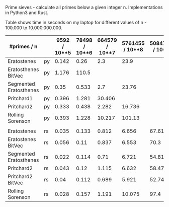 Prime sieves - calculate all primes below a given integer n. Implementations in Python3 and Rust.

Table shows time in seconds on my laptop for different values of n - 100.000 to 10.000.000.000.

| #primes / n            |    | 9592 / 10\*\*5 | 78498 / 10\*\*6 | 664579 / 10\*\*7 | 5761455 / 10\*\*8 | 50847534 / 10\*\*9 | 455052511 / 10\*\*10 |
| ---------------------- | -- | -------------- | --------------- | ---------------- | ----------------- | ------------------ | -------------------- |
| Eratostenes            | py | 0.142          | 0.26            | 2.3              | 23.9              |                    |                      |
| Eratosthenes BitVec    | py | 1.176          | 110.5           |                  |                   |                    |                      |
| Segmented Eratosthenes | py | 0.35           | 0.533           | 2.7              | 23.76             |                    |                      |
| Pritchard1             | py | 0.396          | 1.281           | 30.406           |                   |                    |                      |
| Pritchard2             | py | 0.333          | 0.438           | 2.282            | 16.736            |                    |                      |
| Rolling Sorenson       | py | 0.393          | 1.228           | 10.217           | 101.13            |                    |                      |
|                        |    |                |                 |                  |                   |                    |                      |
| Eratostenes            | rs | 0.035          | 0.133           | 0.812            | 6.656             | 67.61              | 708.34               |
| Eratostenes BitVec     | rs | 0.056          | 0.11            | 0.837            | 6.553             | 70.3               | 674.99               |
| Segmented Eratosthenes | rs | 0.022          | 0.114           | 0.71             | 6.721             | 54.819             |                      |
| Pritchard2             | rs | 0.043          | 0.12            | 1.115            | 6.632             | 58.472             | 713.41               |
| Pritchard2 BitVec      | rs | 0.04           | 0.112           | 0.689            | 5.921             | 52.746             | 728.16               |
| Rolling Sorenson       | rs | 0.028          | 0.157           | 1.191            | 10.075            | 97.4               | 1241.34              |
